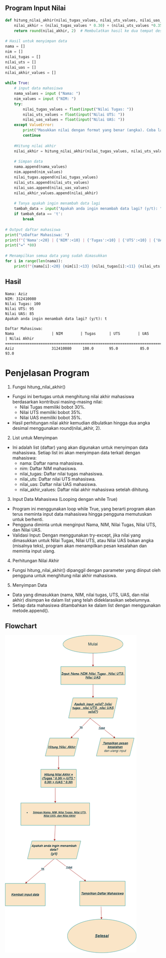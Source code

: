 ## Program Input Nilai
```python
def hitung_nilai_akhir(nilai_tugas_values, nilai_uts_values, nilai_uas_values ):
    nilai_akhir = (nilai_tugas_values * 0.30) + (nilai_uts_values *0.35) + (nilai_uas_values *0.35)
    return round(nilai_akhir, 2)  # Membulatkan hasil ke dua tempat desimal

# Hasil untuk menyimpan data
nama = []
nim = []
nilai_tugas = []
nilai_uts = []
nilai_uas = []
nilai_akhir_values = []

while True:
    # input data mahasiswa 
    nama_values = input ("Nama: ")
    nim_values = input ("NIM: ")
    try:
        nilai_tugas_values = float(input("Nilai Tugas: "))
        nilai_uts_values = float(input("Nilai UTS: "))
        nilai_uas_values = float(input("Nilai UAS: "))
    except ValueError:
        print("Masukkan nilai dengan format yang benar (angka). Coba lagi.")
        continue

    #Hitung nilai akhir
    nilai_akhir = hitung_nilai_akhir(nilai_tugas_values, nilai_uts_values, nilai_uas_values)

    # Simpan data 
    nama.append(nama_values)
    nim.append(nim_values)
    nilai_tugas.append(nilai_tugas_values)
    nilai_uts.append(nilai_uts_values)
    nilai_uas.append(nilai_uas_values)
    nilai_akhir_values.append(nilai_akhir)

    # Tanya apakah ingin menambah data lagi 
    tambah_data = input("Apakah anda ingin menambah data lagi? (y/t): ")
    if tambah_data == 't':
        break

# Output daftar mahasiswa
print("\nDaftar Mahasiswa: ")
print(f"{'Nama':<20} | {'NIM':<10} | {'Tugas':<10} | {'UTS':<10} | {'UAS':<10} | {'Nilai Akhir':<10}")
print("=" *80)

# Menampilkan semua data yang sudah dimasukkan 
for i in range(len(nama)):
    print(f"{nama[i]:<20} {nim[i]:<13} {nilai_tugas[i]:<11} {nilai_uts[i]:<13} {nilai_uas[i]:<13} {nilai_akhir_values[i]:<10}")
```
## Hasil 
```
Nama: Aziz
NIM: 312410080
Nilai Tugas: 100
Nilai UTS: 95
Nilai UAS: 85
Apakah anda ingin menambah data lagi? (y/t): t

Daftar Mahasiswa:
Nama                 | NIM        | Tugas      | UTS        | UAS        | Nilai Akhir     
================================================================================
Aziz                 312410080     100.0       95.0          85.0          93.0
```
# Penjelasan Program
1. Fungsi hitung_nilai_akhir()
- Fungsi ini bertugas untuk menghitung nilai akhir mahasiswa berdasarkan kontribusi masing-masing nilai:
   - Nilai Tugas memiliki bobot 30%.
   - Nilai UTS memiliki bobot 35%.
    - Nilai UAS memiliki bobot 35%.
- Hasil perhitungan nilai akhir kemudian dibulatkan hingga dua angka desimal menggunakan round(nilai_akhir, 2).
2. List untuk Menyimpan 
- Ini adalah list (daftar) yang akan digunakan untuk menyimpan data mahasiswa. Setiap list ini akan menyimpan data terkait dengan mahasiswa:
  - nama: Daftar nama mahasiswa.
  - nim: Daftar NIM mahasiswa.
  - nilai_tugas: Daftar nilai tugas mahasiswa.
  - nilai_uts: Daftar nilai UTS mahasiswa.
  - nilai_uas: Daftar nilai UAS mahasiswa.
  - nilai_akhir_values: Daftar nilai akhir mahasiswa setelah dihitung.
3. Input Data Mahasiswa (Looping dengan while True)
  - Program ini menggunakan loop while True, yang berarti program akan terus meminta input data mahasiswa hingga pengguna memutuskan untuk berhenti.
  - Pengguna diminta untuk menginput Nama, NIM, Nilai Tugas, Nilai UTS, dan Nilai UAS.
  - Validasi Input: Dengan menggunakan try-except, jika nilai yang dimasukkan untuk Nilai Tugas, Nilai UTS, atau Nilai UAS bukan angka (misalnya teks), program akan menampilkan pesan kesalahan dan meminta input 
    ulang.
4. Perhitungan Nilai Akhir
  - Fungsi hitung_nilai_akhir() dipanggil dengan parameter yang diinput oleh pengguna untuk menghitung nilai akhir mahasiswa.    
5. Menyimpan Data
  - Data yang dimasukkan (nama, NIM, nilai tugas, UTS, UAS, dan nilai akhir) disimpan ke dalam list yang telah dideklarasikan sebelumnya.
  - Setiap data mahasiswa ditambahkan ke dalam list dengan menggunakan metode.append().

## Flowchart
![flowchart](output.png)



   
